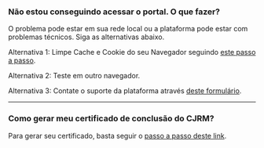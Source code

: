 ### Não estou conseguindo acessar o portal. O que fazer?

O problema pode estar em sua rede local ou a plataforma pode estar com problemas técnicos. Siga as alternativas abaixo.

Alternativa 1: Limpe Cache e Cookie do seu Navegador seguindo [este passo a passo](https://ajuda.eduzz.com/hc/pt-br/articles/4402929547035-Como-limpar-Cache-e-Cookie-do-meu-Navegador-).

Alternativa 2: Teste em outro navegador.

Alternativa 3: Contate o suporte da plataforma através [deste formulário](https://glpi.eduzz.com/plugins/formcreator/front/formdisplay.php?id=43). 

---

### Como gerar meu certificado de conclusão do CJRM?

Para gerar seu certificado, basta seguir o [passo a passo deste link](https://ajuda.eduzz.com/hc/pt-br/articles/1260807552209-Como-gerar-e-imprimir-meu-certificado-de-um-curso-no-Nutror-). 
